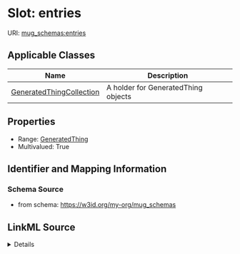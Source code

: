 # Slot: entries

URI: [mug_schemas:entries](https://w3id.org/my-org/mug_schemas/entries)



<!-- no inheritance hierarchy -->




## Applicable Classes

| Name | Description |
| --- | --- |
[GeneratedThingCollection](GeneratedThingCollection.md) | A holder for GeneratedThing objects






## Properties

* Range: [GeneratedThing](GeneratedThing.md)
* Multivalued: True








## Identifier and Mapping Information







### Schema Source


* from schema: https://w3id.org/my-org/mug_schemas




## LinkML Source

<details>
```yaml
name: entries
from_schema: https://w3id.org/my-org/mug_schemas
rank: 1000
multivalued: true
alias: entries
owner: GeneratedThingCollection
domain_of:
- GeneratedThingCollection
range: GeneratedThing
inlined: true

```
</details>